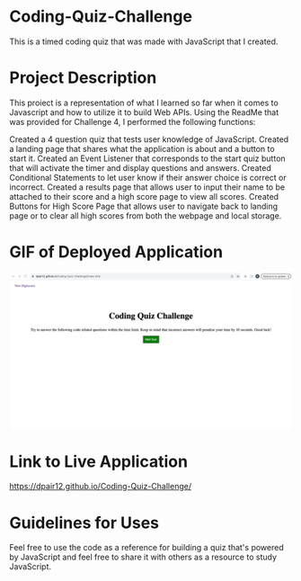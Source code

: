 # Coding-Quiz-Challenge
This is a timed coding quiz that was made with JavaScript that I created.

# Project Description
This proiect is a representation of what I learned so far when it comes to Javascript and how to utilize it to build Web APIs. Using the ReadMe that was provided for Challenge 4, I performed the following functions: 

Created a 4 question quiz that tests user knowledge of JavaScript.
Created a landing page that shares what the application is about and a button to start it. 
Created an Event Listener that corresponds to the start quiz button that will activate the timer and display questions and answers.
Created Conditional Statements to let user know if their answer choice is correct or incorrect.
Created a results page that allows user to input their name to be attached to their score and a high score page to view all scores.
Created Buttons for High Score Page that allows user to navigate back to landing page or to clear all high scores from both the webpage and local storage.

# GIF of Deployed Application
![](https://github.com/dpair12/Coding-Quiz-Challenge/blob/main/GIF/CodingQuiz.gif)
# Link to Live Application
https://dpair12.github.io/Coding-Quiz-Challenge/

# Guidelines for Uses
Feel free to use the code as a reference for building a quiz that's powered by JavaScript and feel free to share it with others as a resource to study JavaScript.